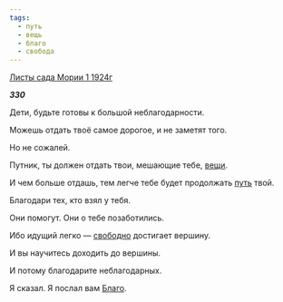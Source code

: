 ```yaml
---
tags:
  - путь
  - вещь
  - благо
  - свобода
---
```

[Листы сада Мории 1 1924г](https://127.0.0.1:4002/agni/1924)

___330___

Дети, будьте готовы к большой неблагодарности.   

Можешь отдать твоё самое дорогое, и не заметят того.   

Но не сожалей.   

Путник, ты должен отдать твои, мешающие тебе, [вещи](../../../tags/#вещь).   

И чем больше отдашь, тем легче тебе будет продолжать [путь](../../../tags/#путь) твой.   

Благодари тех, кто взял у тебя.   

Они помогут. Они о тебе позаботились.   

Ибо идущий легко — [свободно](../../../tags/#свобода) достигает вершину.   

И вы научитесь доходить до вершины.   

И потому благодарите неблагодарных.   

Я сказал. Я послал вам [Благо](../../../tags/#благо).   

